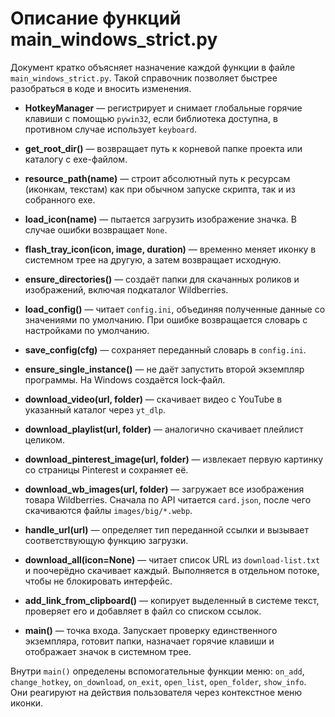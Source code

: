 # Описание функций main_windows_strict.py

Документ кратко объясняет назначение каждой функции в файле `main_windows_strict.py`. Такой справочник позволяет быстрее разобраться в коде и вносить изменения.

- **HotkeyManager** — регистрирует и снимает глобальные горячие клавиши с помощью `pywin32`,
  если библиотека доступна, в противном случае использует `keyboard`.

- **get_root_dir()** — возвращает путь к корневой папке проекта или каталогу с exe-файлом.
- **resource_path(name)** — строит абсолютный путь к ресурсам (иконкам, текстам) как при обычном запуске скрипта, так и из собранного exe.
- **load_icon(name)** — пытается загрузить изображение значка. В случае ошибки возвращает `None`.
- **flash_tray_icon(icon, image, duration)** — временно меняет иконку в системном трее на другую, а затем возвращает исходную.
- **ensure_directories()** — создаёт папки для скачанных роликов и изображений, включая подкаталог Wildberries.
- **load_config()** — читает `config.ini`, объединяя полученные данные со значениями по умолчанию. При ошибке возвращается словарь с настройками по умолчанию.
- **save_config(cfg)** — сохраняет переданный словарь в `config.ini`.
- **ensure_single_instance()** — не даёт запустить второй экземпляр программы. На Windows создаётся lock‑файл.
- **download_video(url, folder)** — скачивает видео с YouTube в указанный каталог через `yt_dlp`.
- **download_playlist(url, folder)** — аналогично скачивает плейлист целиком.
- **download_pinterest_image(url, folder)** — извлекает первую картинку со страницы Pinterest и сохраняет её.
- **download_wb_images(url, folder)** — загружает все изображения товара Wildberries. Сначала по API читается `card.json`, после чего скачиваются файлы `images/big/*.webp`.
- **handle_url(url)** — определяет тип переданной ссылки и вызывает соответствующую функцию загрузки.
- **download_all(icon=None)** — читает список URL из `download-list.txt` и поочерёдно скачивает каждый. Выполняется в отдельном потоке, чтобы не блокировать интерфейс.
- **add_link_from_clipboard()** — копирует выделенный в системе текст, проверяет его и добавляет в файл со списком ссылок.
- **main()** — точка входа. Запускает проверку единственного экземпляра, готовит папки, назначает горячие клавиши и отображает значок в системном трее.

Внутри `main()` определены вспомогательные функции меню: `on_add`, `change_hotkey`, `on_download`, `on_exit`, `open_list`, `open_folder`, `show_info`. Они реагируют на действия пользователя через контекстное меню иконки.
